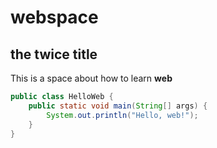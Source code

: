 # webspace
## the twice title

This is a space about how to learn **web**
```Java
public class HelloWeb {
    public static void main(String[] args) {
        System.out.println("Hello, web!");
    }
}

